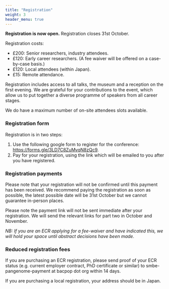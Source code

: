 ```yaml
---
title: "Registration"
weight: 3
header_menu: true
---
```

**Registration is now open.** Registration closes 31st October.

Registration costs:
- £200: Senior researchers, industry attendees.
- £120: Early career researchers. (A fee waiver will be offered on a case-by-case basis.)
- £120: Local attendees (within Japan).
- £15: Remote attendance.

Registration includes access to all talks, the museum and a reception on the first evening.
We are grateful for your contributions to the event, which allow us to put together
a diverse programme of speakers from all career stages.

We do have a maximum number of on-site attendees slots available.

### Registration form
Registration is in two steps:
1. Use the following google form to register for the conference: https://forms.gle/3LD7C8ZuMvqN8zQc9.
2. Pay for your registration, using the link which will be emailed to you after you
have registered.

### Registration payments
Please note that your registration will not be confirmed until this payment has been received. We recommend paying the registration as soon as possible, the latest possible date will be 31st October but we cannot guarantee in-person places.

Please note the payment link will not be sent immediate after your registration.
We will send the relevant links for part two in October and November.

_NB: If you are an ECR applying for a fee-waiver and have indicated this, we will hold your space until abstract decisions have been made._

### Reduced registration fees

If you are purchasing an ECR registration, please send proof of your ECR status (e.g. current employer contract, PhD certificate or similar) to smbe-pangenome-payment at bacpop dot org within 14 days.

If you are purchasing a local registration, your address should be in Japan.

